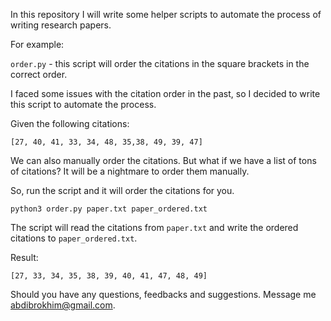 In this repository I will write some helper scripts to automate the process of writing research papers.

For example:

`order.py` - this script will order the citations in the square brackets in the correct order.

I faced some issues with the citation order in the past, so I decided to write this script to automate the process.

Given the following citations:

```
[27, 40, 41, 33, 34, 48, 35,38, 49, 39, 47] 
```

We can also manually order the citations. But what if we have a list of tons of citations? It will be a nightmare to order them manually.

So, run the script and it will order the citations for you.

```
python3 order.py paper.txt paper_ordered.txt
```

The script will read the citations from `paper.txt` and write the ordered citations to `paper_ordered.txt`.

Result:

```
[27, 33, 34, 35, 38, 39, 40, 41, 47, 48, 49]
```

Should you have any questions, feedbacks and suggestions. Message me abdibrokhim@gmail.com.